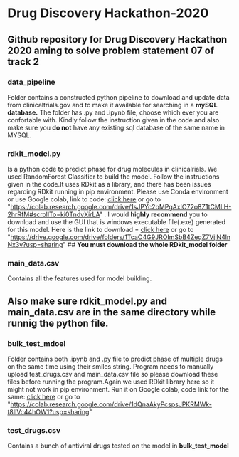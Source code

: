 # Drug Discovery Hackathon-2020
## Github repository for Drug Discovery Hackathon 2020 aming to solve problem statement 07 of track 2 
### **data_pipeline** 
Folder contains a constructed python pipeline to download and update data from clinicaltrials.gov and to make it available for searching in a **mySQL database.** The folder has .py and .ipynb file, choose which ever you are confortable with. Kindly follow the instruction given in the code and also make sure you **do not** have any existing sql database of the same name in MYSQL.
### **rdkit_model.py** 
Is a python code to predict phase for drug molecules in clinicalrials. We used RandomForest Classifier to build the model. Follow the instructions given in the code.It uses RDkit as a library, and there has been issues regarding RDkit running in pip environment. Please use Conda environment or use Google colab, link to code: [click here](https://colab.research.google.com/drive/1sJPYc2bMPgAxIO72o8Z1tCMLH-2hrRfM#scrollTo=ki0TndvXirLA) or go to "https://colab.research.google.com/drive/1sJPYc2bMPgAxIO72o8Z1tCMLH-2hrRfM#scrollTo=ki0TndvXirLA" . I would **highly recommend** you to download and use the GUI that is windows executable file(.exe) generated for this model. Here is the link to download = [click here](https://drive.google.com/drive/folders/1TcaO4G9JROImSbB4ZeqZ7VjiN4lnNx3v?usp=sharing) or go to "https://drive.google.com/drive/folders/1TcaO4G9JROImSbB4ZeqZ7VjiN4lnNx3v?usp=sharing" ## **You must download the whole RDkit_model folder**
### **main_data.csv** 
Contains all the features used for model building. 

## Also make sure rdkit_model.py and main_data.csv are in the same directory while runnig the python file.

### **bulk_test_mdoel**
Folder contains both .ipynb and .py file to predict phase of multiple drugs on the same time using their smiles string. Program needs to manually upload test_drugs.csv and main_data.csv file so please download these files before running the program.Again we used RDkit library here so it might not work in pip environment. Run it on Google colab, code link for the same: [click here](https://colab.research.google.com/drive/1dQnaAkyPcspsJPKRMWk-t8IlVc44hOW1?usp=sharing) or go to "https://colab.research.google.com/drive/1dQnaAkyPcspsJPKRMWk-t8IlVc44hOW1?usp=sharing"
### **test_drugs.csv**
Contains a bunch of antiviral drugs tested on the model in **bulk_test_model**
